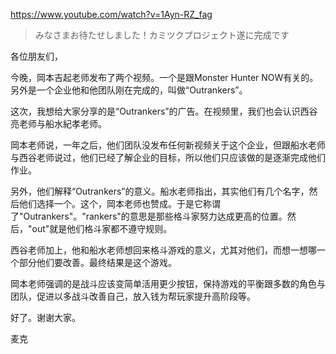 https://www.youtube.com/watch?v=1Ayn-RZ_fag

> みなさまお待たせしました！カミツクプロジェクト遂に完成です 
 
各位朋友们， 

今晚，岡本吉起老师发布了两个视频。一个是跟Monster Hunter NOW有关的。另外是一个企业他和他团队刚在完成的，叫做“Outrankers”。

这次，我想给大家分享的是“Outrankers”的广告。在视频里，我们也会认识西谷亮老师与船水紀孝老师。

岡本老师说，一年之后，他们团队没发布任何新视频关于这个企业，但跟船水老师与西谷老师说过，他们已经了解企业的目标，所以他们只应该做的是逐渐完成他们作业。

另外，他们解释“Outrankers”的意义。船水老师指出，其实他们有几个名字，然后他们选择一个。这个，岡本老师也赞成。于是它称谓了"Outrankers"。"rankers"的意思是那些格斗家努力达成更高的位置。然后，"out"就是他们格斗家都不遵守规则。

西谷老师加上，他和船水老师想回来格斗游戏的意义，尤其对他们，而想一想哪一个部分他们要改善。最终结果是这个游戏。

岡本老师强调的是战斗应该变简单活用更少按钮，保持游戏的平衡跟多数的角色与团队，促进以多战斗改善自己，放入钱为帮玩家提升高阶段等。

好了。谢谢大家。

麦克
